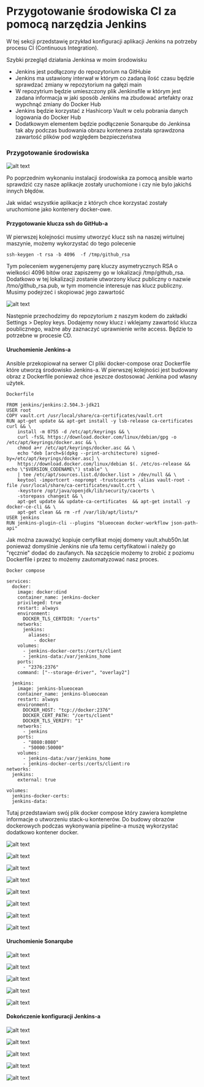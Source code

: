 # Przygotowanie środowiska CI za pomocą narzędzia Jenkins

W tej sekcji przedstawię przykład konfiguracji aplikacji Jenkins na potrzeby procesu CI (Continuous Integration).

Szybki przegląd działania Jenkinsa w moim środowisku
- Jenkins jest podłączony do repozytorium na GitHubie
- Jenkins ma ustawiony interwał w którym co zadaną ilość czasu będzie sprawdzać zmiany w repozytorium na gałęzi main
- W repozytrium będzie umieszczony plik Jenkinsfile w którym jest zadana informacja w jaki sposób Jenkins ma zbudować artefakty oraz wypchnąć zmiany do Docker Hub
- Jenkins będzie korzystać z Hashicorp Vault w celu pobrania danych logowania do Docker Hub
- Dodatkowym elementem będzie podłączenie Sonarqube do Jenkinsa tak aby podczas budowania obrazu kontenera została sprawdzona zawartość plików pod względem bezpieczeństwa

### Przygotowanie środowiska

![alt text](./images/check-containers.png)

Po poprzednim wykonaniu instalacji środowiska za pomocą ansible warto sprawdzić czy nasze aplikacje zostały uruchomione i czy nie bylo jakichś innych błędów.

Jak widać wszystkie aplikacje z których chce korzystać zostały uruchomione jako kontenery docker-owe.

#### Przygotowanie klucza ssh do GitHub-a

W pierwszej kolejności musimy utworzyć klucz ssh na naszej wirtulnej maszynie, możemy wykorzystać do tego polecenie 

```
ssh-keygen -t rsa -b 4096  -f /tmp/github_rsa
```
Tym poleceniem wygenerujemy parę kluczy asymetrycznych RSA o wielkości 4096 bitów oraz zapiszemy go w lokalizacji /tmp/github_rsa. Dodatkowo w tej lokalizacji zostanie utworzony klucz publiczny o nazwie /tmo/github_rsa.pub, w tym momencie interesuje nas klucz publiczny. Musimy podejrzeć i skopiować jego zawartość

![alt text](image.png)

Następnie przechodzimy do repozytorium z naszym kodem do zakładki Settings > Deploy keys. Dodajemy nowy klucz i wklejamy zawartość klucza poublicznego, ważne aby zaznaczyć uprawnienie write access. Będzie to potrzebne w procesie CD.

#### Uruchomienie Jenkins-a

Ansible przekopiował na serwer CI pliki docker-compose oraz Dockerfile które utworzą środowisko Jenkins-a. W pierwszej kolejności jest budowany obraz z Dockerfile ponieważ chce jeszcze dostosować Jenkina pod własny użytek.

`Dockerfile`
```
FROM jenkins/jenkins:2.504.3-jdk21
USER root
COPY vault.crt /usr/local/share/ca-certificates/vault.crt
RUN apt-get update && apt-get install -y lsb-release ca-certificates curl && \
    install -m 0755 -d /etc/apt/keyrings && \
    curl -fsSL https://download.docker.com/linux/debian/gpg -o /etc/apt/keyrings/docker.asc && \
    chmod a+r /etc/apt/keyrings/docker.asc && \
    echo "deb [arch=$(dpkg --print-architecture) signed-by=/etc/apt/keyrings/docker.asc] \
    https://download.docker.com/linux/debian $(. /etc/os-release && echo \"$VERSION_CODENAME\") stable" \
    | tee /etc/apt/sources.list.d/docker.list > /dev/null && \
    keytool -importcert -noprompt -trustcacerts -alias vault-root -file /usr/local/share/ca-certificates/vault.crt \
    -keystore /opt/java/openjdk/lib/security/cacerts \
    -storepass changeit && \
    apt-get update && update-ca-certificates  && apt-get install -y docker-ce-cli && \
    apt-get clean && rm -rf /var/lib/apt/lists/*
USER jenkins
RUN jenkins-plugin-cli --plugins "blueocean docker-workflow json-path-api"
```

Jak można zauważyć kopiuje certyfikat mojej domeny vault.xhub50n.lat ponieważ domyślnie Jenkins nie ufa temu certyfikatowi i należy go "ręcznie" dodać do zaufanych. Na szczęście możemy to zrobić z poziomu Dockerfile i przez to możemy zautomatyzować nasz proces.

`Docker compose`
```
services:
  docker:
    image: docker:dind
    container_name: jenkins-docker
    privileged: true
    restart: always
    environment:
      DOCKER_TLS_CERTDIR: "/certs"
    networks:
      jenkins:
        aliases:
          - docker
    volumes:
      - jenkins-docker-certs:/certs/client
      - jenkins-data:/var/jenkins_home
    ports:
      - "2376:2376"
    command: ["--storage-driver", "overlay2"]

  jenkins:
    image: jenkins-blueocean
    container_name: jenkins-blueocean
    restart: always
    environment:
      DOCKER_HOST: "tcp://docker:2376"
      DOCKER_CERT_PATH: "/certs/client"
      DOCKER_TLS_VERIFY: "1"
    networks:
      - jenkins
    ports:
      - "8080:8080"
      - "50000:50000"
    volumes:
      - jenkins-data:/var/jenkins_home
      - jenkins-docker-certs:/certs/client:ro
networks:
  jenkins:
    external: true

volumes:
  jenkins-docker-certs:
  jenkins-data:
```

Tutaj przedstawiam swój plik docker compose który zawiera kompletne informacje o utworzeniu stack-u kontenerów. Do budowy obrazów dockerowych podczas wykonywania pipeline-a muszę wykorzystać dodatkowo kontener docker.

![alt text](image-1.png)

![alt text](image-2.png)

![alt text](image-3.png)

![alt text](image-5.png)

![alt text](image-4.png)

![alt text](image-6.png)

![alt text](image-7.png)

![alt text](image-8.png)


#### Uruchomienie Sonarqube

![alt text](image-9.png)

![alt text](image-10.png)

![alt text](image-11.png)

![alt text](image-12.png)

![alt text](image-13.png)

#### Dokończenie konfiguracji Jenkins-a

![alt text](image-14.png)

![alt text](image-15.png)

![alt text](image-17.png)

![alt text](image-16.png)

![alt text](image-18.png)